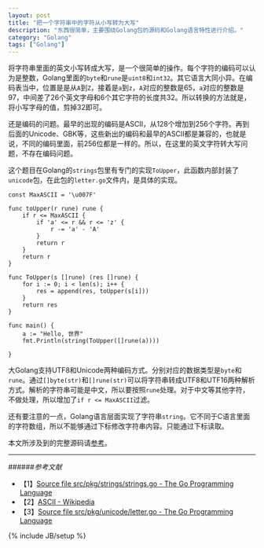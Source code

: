 ```yaml
---
layout: post
title: "把一个字符串中的字符从小写转为大写"
description: "东西很简单，主要围绕Golang包的源码和Golang语言特性进行介绍。"
category: "Golang"
tags: ["Golang"]
---
```


将字符串里面的英文小写转成大写，是一个很简单的操作。每个字符的编码可以认为是整数，Golang里面的`byte`和`rune`是`uint8`和`int32`。其它语言大同小异。在编码表当中，位置是是从`A`到`Z`，接着是`a`到`z`，`A`对应的整数是65，`a`对应的整数是97，中间差了26个英文字母和6个其它字符的长度共32。所以转换的方法就是，将小写字母的值，剪掉32即可。

还是编码的问题。最早的出现的编码是ASCII，从128个增加到256个字符。再到后面的Unicode、GBK等，这些新出的编码和最早的ASCII都是兼容的，也就是说，不同的编码里面，前256位都是一样的。所以，在这里的英文字符转大写问题，不存在编码问题。

这个题目在Golang的`strings`包里有专门的实现`ToUpper`，此函数内部封装了`unicode`包，在此包的`letter.go`文件内，是具体的实现。

	const MaxASCII = '\u007F'
	
	func toUpper(r rune) rune {
		if r <= MaxASCII {
			if 'a' <= r && r <= 'z' {
				r -= 'a' - 'A'
			}
			return r
		}
		return r
	}
	
	func ToUpper(s []rune) (res []rune) {
		for i := 0; i < len(s); i++ {
			res = append(res, toUpper(s[i]))
		}
		return res
	}

	func main() {
		a := "Hello, 世界"
		fmt.Println(string(ToUpper([]rune(a))))
	
	}

大Golang支持UTF8和Unicode两种编码方式。分别对应的数据类型是`byte`和`rune`。通过`[]byte(str)`和`[]rune(str)`可以将字符串转成UTF8和UTF16两种解析方式。解析的字符串可能是中文，所以要按照`rune`处理。对于中文等其他字符，不做处理，所以增加了`if r <= MaxASCII`过滤。

还有要注意的一点，Golang语言层面实现了字符串`string`。它不同于C语言里面的字符数组，所以不能够通过下标修改字符串内容。只能通过下标读取。

本文所涉及到的完整源码请[参考](https://github.com/mnhkahn/go_code/blob/master/upper.go)。

---

######*参考文献*
+ 【1】[Source file src/pkg/strings/strings.go - The Go Programming Language](http://golang.org/src/pkg/strings/strings.go)
+ 【2】[ASCII - Wikipedia](http://zh.wikipedia.org/wiki/ASCII)
+ 【3】[Source file src/pkg/unicode/letter.go - The Go Programming Language](http://golang.org/src/pkg/unicode/letter.go)

{% include JB/setup %}
